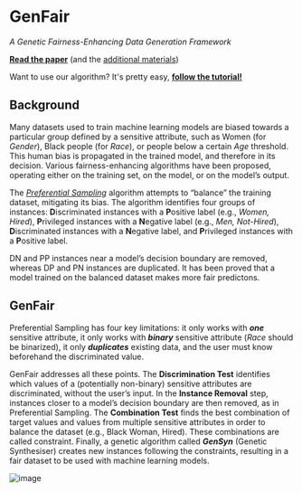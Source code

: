 # GenFair
_A Genetic Fairness-Enhancing Data Generation Framework_

**[Read the paper](https://github.com/FedericoMz/GenFair/blob/main/GenFair%20Additional%20Materials.pdf)**
(and the [additional materials](https://github.com/FedericoMz/GenFair/blob/main/GenFair%20Tutorial.ipynb))

Want to use our algorithm? It's pretty easy, [**follow the tutorial!**](https://github.com/FedericoMz/GenFair/blob/main/GenFair%20Tutorial.ipynb)

## Background
Many datasets used to train machine learning models are biased towards a particular group defined by a sensitive attribute, such as Women (for _Gender_), Black people (for _Race_), or people below a certain _Age_ threshold. This human bias is propagated in the trained model, and therefore in its decision. Various fairness-enhancing algorithms have been proposed, operating either on the training set, on the model, or on the model’s output.

The _[Preferential Sampling](https://dtai.cs.kuleuven.be/events/Benelearn2010/submissions/benelearn2010_submission_18.pdf)_ algorithm attempts to “balance” the training dataset, mitigating its bias. The algorithm identifies four groups of instances: **D**iscriminated instances with a **P**ositive label (e.g., _Women, Hired_), **P**rivileged instances with a **N**egative label (e.g., _Men, Not-Hired_), **D**iscriminated instances with a **N**egative label, and **P**rivileged instances with a **P**ositive label.

DN and PP instances near a model’s decision boundary are removed, whereas DP and PN instances are duplicated. It has been proved that a model trained on the balanced dataset makes more fair predictons.

## GenFair
Preferential Sampling has four key limitations: it only works with **_one_** sensitive attribute, it only works with **_binary_** sensitive attribute (_Race_ should be binarized), it only **_duplicates_** existing data, and the user must know beforehand the discriminated value. 

GenFair addresses all these points. The **Discrimination Test** identifies which values of a (potentially non-binary) sensitive attributes are discriminated, without the user’s input. In the **Instance Removal** step, instances closer to a model’s decision boundary are then removed, as in Preferential Sampling. The **Combination Test** finds the best combination of target values and values from multiple sensitive attributes in order to balance the dataset (e.g., Black Woman, Hired). These combinations are called constraint. Finally, a genetic algorithm called **_GenSyn_** (Genetic Synthesiser) creates new instances following the constraints, resulting in a fair dataset to be used with machine learning models.

![image](https://github.com/FedericoMz/GenFair/assets/80719913/2d2c1672-95bb-4c29-a8c3-ada39887eb48)

